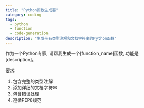 ```yaml
---
title: "Python函数生成器"
category: coding
tags:
  - python
  - function
  - code-generation
description: "生成带有类型注解和文档字符串的Python函数"
---
```


作为一个Python专家, 请帮我生成一个[function_name]函数, 功能是[description]。

要求:

1. 包含完整的类型注解
2. 添加详细的文档字符串
3. 包含错误处理
4. 遵循PEP8规范